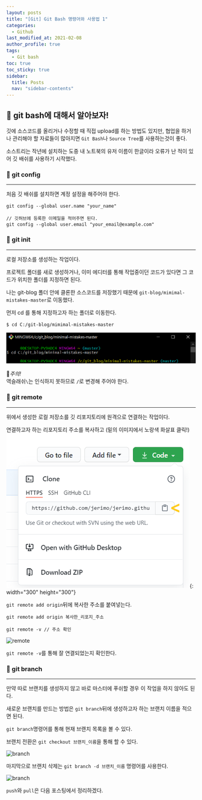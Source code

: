 ```yaml
---
layout: posts
title: "[Git] Git Bash 명령어와 사용법 1"
categories:
  - Github
last_modified_at: 2021-02-08
author_profile: true
tags:
  - Git bash
toc: true
toc_sticky: true
sidebar:
  title: Posts
  nav: "sidebar-contents"
---
```


## 🌟 git bash에 대해서 알아보자!

깃에 소스코드를 올리거나 수정할 때 직접 upload를 하는 방법도 있지만, 협업을 하거나 관리해야 할 자료들이 많아지면 ```Git Bash```나 ```Source Tree```를 사용하는것이 좋다.

소스트리는 작년에 설치하는 도중 내 노트북의 유저 이름이 한글이라 오류가 난 적이 있어 깃 배쉬를 사용하기 시작했다.

### 💠 git config

-----

처음 깃 배쉬를 설치하면 계정 설정을 해주어야 한다.

```
git config --global user.name "your_name"

// 깃허브에 등록한 이메일을 적어주면 된다.
git config --global user.email "your_email@example.com"
```

### 💠 git init

------

로컬 저장소를 생성하는 작업이다.

프로젝트 폴더를 새로 생성하거나, 이미 에디터를 통해 작업중이던 코드가 있다면 그 코드가 위치한 폴더를 지정하면 된다.

나는 git-blog 폴더 안에 클론한 소스코드를 저장했기 때문에 ```git-blog/mimimal-mistakes-master```로 이동했다.

먼저 cd 를 통해 지정하고자 하는 폴더로 이동한다.

```
$ cd C:/git-blog/mimimal-mistakes-master
```

![cd](/assets/image/git-cd.png)

🚨*주의!*
<br>
역슬래쉬```\```는 인식하지 못하므로 ```/```로 변경해 주어야 한다.

### 💠 git remote

-----

위에서 생성한 로컬 저장소를 깃 리포지토리에 원격으로 연결하는 작업이다.

연결하고자 하는 리포지토리 주소를 복사하고 (밑의 이미지에서 노랑색 화살표 클릭!)
![remote](/assets/image/git-remote.png){: width="300" height="300"}

```git remote add origin```뒤에 복사한 주소를 붙여넣는다.

```
git remote add origin 복사한_리포지_주소

git remote -v // 주소 확인
```

![remote](/assets/image/git-remote2.png)

```git remote -v```를 통해 잘 연결되었는지 확인한다.


### 💠 git branch

------

만약 따로 브랜치를 생성하지 않고 바로 마스터에 푸쉬할 경우 이 작업을 하지 않아도 된다.

새로운 브랜치를 만드는 방법은 ```git branch```뒤에 생성하고자 하는 브랜치 이름을 적으면 된다.

```git branch```명령어를 통해 현재 브랜치 목록을 볼 수 있다.

브랜치 전환은 ```git checkout 브랜치_이름```을 통해 할 수 있다.

![branch](/assets/image/git-branch.png)

마지막으로 브랜치 삭제는 ```git branch -d 브랜치_이름``` 명령어를 사용한다.

![branch](/assets/image/git-branch2.png)


```push```와 ```pull```은 다음 포스팅에서 정리하겠다.

